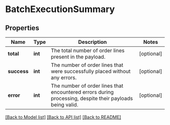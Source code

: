 # BatchExecutionSummary

## Properties
Name | Type | Description | Notes
------------ | ------------- | ------------- | -------------
**total** | **int** | The total number of order lines present in the payload. | [optional] 
**success** | **int** | The number of order lines that were successfully placed without any errors. | [optional] 
**error** | **int** | The number of order lines that encountered errors during processing, despite their payloads being valid. | [optional] 

[[Back to Model list]](../../README.md#documentation-for-models) [[Back to API list]](../../README.md#documentation-for-api-endpoints) [[Back to README]](../../README.md)


